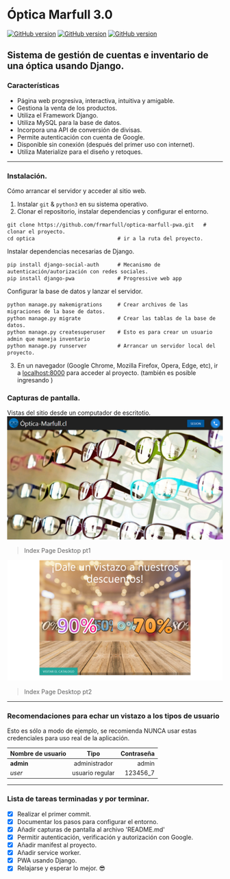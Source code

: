 ﻿# Óptica Marfull 3.0
[![GitHub version](https://img.shields.io/badge/version-0.1-red.svg)](https://github.com/frmarfull/optica-marfull-with-django)
[![GitHub version](https://img.shields.io/badge/Django-3.1-green.svg)](https://github.com/frmarfull/optica-marfull-with-django)
[![GitHub version](https://img.shields.io/badge/Python-3.7-blue.svg)](https://github.com/frmarfull/optica-marfull-with-django)

Sistema de gestión de cuentas e inventario de una óptica usando Django.
------------
### Características

- Página web progresiva, interactiva, intuitiva y amigable.
- Gestiona la venta de los productos.
- Utiliza el Framework Django.
- Utiliza MySQL para la base de datos.
- Incorpora una API de conversión de divisas.
- Permite autenticación con cuenta de Google.
- Disponible sin conexión (después del primer uso con internet).
- Utiliza Materialize para el diseño y retoques.
------------
### Instalación.
Cómo arrancar el servidor y acceder al sitio web.
                
1. Instalar `git` & `python3` en su sistema operativo.
2. Clonar el repositorio, instalar dependencias y configurar el entorno.
```
git clone https://github.com/frmarfull/optica-marfull-pwa.git   # clonar el proyecto.
cd optica				            # ir a la ruta del proyecto.
```

Instalar dependencias necesarias de Django.
```
pip install django-social-auth      # Mecanismo de autenticación/autorización con redes sociales.
pip install django-pwa              # Progressive web app
```

Configurar la base de datos y lanzar el servidor.
```
python manage.py makemigrations     # Crear archivos de las migraciones de la base de datos.
python manage.py migrate            # Crear las tablas de la base de datos.
python manage.py createsuperuser    # Esto es para crear un usuario admin que maneja inventario
python manage.py runserver          # Arrancar un servidor local del proyecto.
```
3. En un navegador (Google Chrome, Mozilla Firefox, Opera, Edge, etc), ir a [localhost:8000](http://127.0.0.1:8000/) para acceder al proyecto. (también es posible ingresando )

### Capturas de pantalla.
Vistas del sitio desde un computador de escritotio.
![](https://github.com/frmarfull/optica-marfull-pwa/blob/master/Capturas%20de%20pantalla/opt-home.png)
> Index Page Desktop pt1

![](https://github.com/frmarfull/optica-marfull-pwa/blob/master/Capturas%20de%20pantalla/opt-home-desc.png)
> Index Page Desktop pt2

------------
### Recomendaciones para echar un vistazo a los tipos de usuario
Esto es sólo a modo de ejemplo, se recomienda NUNCA usar estas credenciales para uso real de la aplicación.

| Nombre de usuario | Tipo | Contraseña |
| :---         |     :---:      |          ---: |
| **admin**   | administrador     | admin    |
| *user*     | usuario regular       | 123456_7      |
                
------------
### Lista de tareas terminadas y por terminar.

- [x] Realizar el primer commit.
- [x] Documentar los pasos para configurar el entorno.
- [x] Añadir capturas de pantalla al archivo 'README.md'
- [x] Permitir autenticación, verificación y autorización con Google.
- [x] Añadir manifest al proyecto.
- [x] Añadir service worker.
- [x] PWA usando Django.
- [x] Relajarse y esperar lo mejor. :sunglasses: